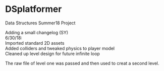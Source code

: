 # DSplatformer
Data Structures Summer18 Project

Adding a small changelog (SY)  
6/30/18:  
Imported standard 2D assets  
Added colliders and tweaked physics to player model  
Cleaned up level design for future infinite loop  

The raw file of level one was passed and then used to creat a second level.
